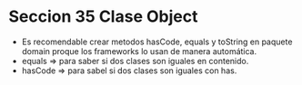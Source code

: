 # Seccion 35 Clase Object
- Es recomendable crear metodos hasCode, equals y toString en paquete domain 
proque los frameworks lo usan de manera automática.
- equals => para saber si dos clases son iguales en contenido.
- hasCode => para sabel si dos clases son iguales con has.
